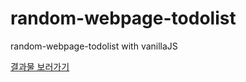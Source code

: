 # random-webpage-todolist
random-webpage-todolist with vanillaJS

[결과물 보러가기](https://3o14.github.io/random-webpage-todolist/)
